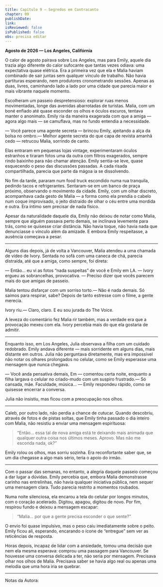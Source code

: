 ```yaml
---
title: Capítulo 9 – Segredos em Contracanto
chapter: 09
publishDate:
link:
isReviewed: false
isPublished: false
obs: precisa editar
---
```


**Agosto de 2026 — Los Angeles, Califórnia**

O calor de agosto pairava sobre Los Angeles, mas para Emily, aquele dia trazia algo diferente do calor sufocante que tantas vezes odiava: uma expectativa quase elétrica. Era a primeira vez que ela e Malia haviam combinado de sair juntas sem qualquer vínculo de trabalho. Não havia partituras esperando, nem produtores cronometrando sessões. Apenas as duas, livres, caminhando lado a lado por uma cidade que parecia maior e mais vibrante naquele momento.

Escolheram um passeio despretensioso: explorar ruas menos movimentadas, longe das avenidas abarrotadas de turistas. Malia, com um boné enfiado até quase esconder os olhos e óculos escuros, tentava manter o anonimato. Emily ria da maneira exagerada com que a amiga — agora algo mais — se camuflava, mas no fundo entendia a necessidade.

— Você parece uma agente secreta — brincou Emily, ajeitando a alça da bolsa no ombro.— Melhor agente secreta do que capa de revista amanhã cedo — retrucou Malia, sorrindo de canto.

Elas entraram em pequenas lojas vintage, experimentaram óculos estranhos e tiraram fotos uma da outra com filtros exagerados, sempre rindo baixinho para não chamar atenção. Emily sentia-se leve, quase esquecendo o peso das discussões passadas. A cada risada compartilhada, parecia que parte da mágoa ia se dissolvendo.

No fim da tarde, pararam num food truck escondido numa rua tranquila, pedindo tacos e refrigerantes. Sentaram-se em um banco de praça próximo, observando o movimento da cidade. Emily, com um olhar discreto, acompanhava cada gesto de Malia — a forma como ela prendia o cabelo num coque improvisado, o jeito distraído de olhar o céu entre uma mordida e outra. Era íntimo sem precisar de nada físico.

Apesar da naturalidade daquele dia, Emily não deixou de notar como Malia, sempre que alguém passava perto demais, se inclinava levemente para trás, como se quisesse criar distância. Não havia toque, não havia nada que denunciasse o vínculo além da amizade. E embora Emily respeitasse, a ausência começava a pesar.

---

Alguns dias depois, já de volta a Vancouver, Malia atendeu a uma chamada de vídeo de Ivory. Sentada no sofá com uma caneca de chá, parecia distraída, até que a amiga, como sempre, foi direta:

— Então… eu vi as fotos “nada suspeitas” de você e Emily em LA. — Ivory ergueu as sobrancelhas, provocativa. — Preciso dizer que vocês parecem mais do que amigas de passeio.

Malia tentou disfarçar com um sorriso torto.— Não é nada demais. Só saímos para respirar, sabe? Depois de tanto estresse com o filme, a gente merecia.

Ivory riu.— Claro, claro. E eu sou jurada do The Voice.

A leveza do comentário fez Malia rir também, mas a verdade era que a provocação mexeu com ela. Ivory percebia mais do que ela gostaria de admitir.

---

Enquanto isso, em Los Angeles, Julia observava a filha com um cuidado redobrado. Emily andava diferente — mais sorridente em alguns dias, mais distante em outros. Julia não perguntava diretamente, mas era impossível não notar os olhares prolongados no celular, como se Emily esperasse uma mensagem que nunca chegava.

— Você anda pensativa demais, Em — comentou certa noite, enquanto a filha largava o celular no criado-mudo com um suspiro frustrado.— Só cansada, mãe. Faculdade, música… — Emily respondeu rápido, como se quisesse encerrar a conversa.

Julia não insistiu, mas ficou com a preocupação nos olhos.

---

Caleb, por outro lado, não perdia a chance de cutucar. Quando descobriu, através de fotos e de pistas soltas, que Emily tinha passado o dia inteiro com Malia, não resistiu a enviar uma mensagem espirituosa:

> “Então… essa tal de nova amiga está te deixando mais animada que qualquer outra coisa nos últimos meses. Aprovo. Mas não me esconda nada, ok?”

Emily rolou os olhos, mas sorriu sozinha. Era reconfortante saber que, se um dia chegasse a algo mais sério, teria o apoio do irmão.

---

Com o passar das semanas, no entanto, a alegria daquele passeio começou a dar lugar a dúvidas. Emily percebia que, embora Malia demonstrasse carinho nas entrelinhas, não havia qualquer iniciativa pública, nem sequer uma mensagem clara. Tudo parecia restrito a momentos roubados.

Numa noite silenciosa, ela encarou a tela do celular por longos minutos, com o coração acelerado. Digitou, apagou, digitou de novo. Por fim, respirou fundo e deixou a mensagem escapar:

> “Malia… por que a gente precisa esconder o que sente?”

O envio foi quase impulsivo, mas o peso caiu imediatamente sobre o peito. Emily ficou ali, esperando, encarando o ícone de “entregue” sem ver as reticências de resposta.

Horas depois, incapaz de lidar com a ansiedade, tomou uma decisão que nem ela mesma esperava: comprou uma passagem para Vancouver. Se houvesse uma conversa delicada a ter, não seria por mensagem. Precisava olhar nos olhos de Malia. Precisava saber se havia algo real ou apenas uma melodia que uma hora iria se quebrar.

---

Notas da Autora:
